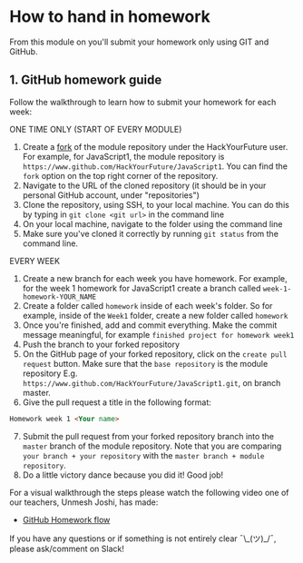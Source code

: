 # How to hand in homework

From this module on you'll submit your homework only using GIT and GitHub.


## 1. GitHub homework guide

Follow the walkthrough to learn how to submit your homework for each week:

ONE TIME ONLY (START OF EVERY MODULE)

1. Create a [fork](https://help.github.com/en/articles/fork-a-repo) of the module repository under
the HackYourFuture user.
For example, for JavaScript1, the module repository is `https://www.github.com/HackYourFuture/JavaScript1`.
You can find the `fork` option on the top right corner of the repository.
2. Navigate to the URL of the cloned repository (it should be in your personal GitHub account, under "repositories")
3. Clone the repository, using SSH, to your local machine. You can do this by typing in `git clone <git url>` in the command line
4. On your local machine, navigate to the folder using the command line
5. Make sure you've cloned it correctly by running `git status` from the command line.

EVERY WEEK

1. Create a new branch for each week you have homework. For example, for the week 1 homework for JavaScript1 create a branch called `week-1-homework-YOUR_NAME`
2. Create a folder called `homework` inside of each week's folder. So for example, inside of the `Week1` folder, create a new folder called `homework`
3. Once you're finished, add and commit everything. Make the commit message meaningful, for example `finished project for homework week1`
4. Push the branch to your forked repository
5. On the GitHub page of your forked repository, click on the `create pull request` button.
Make sure that the `base repository` is the module repository E.g. `https://www.github.com/HackYourFuture/JavaScript1.git`,
on branch master.
6. Give the pull request a title in the following format:

```markdown
Homework week 1 <Your name>
```

7. Submit the pull request from your forked repository branch into the `master` branch of the module repository.
Note that you are comparing `your branch + your repository` with the `master branch + module repository`.
8. Do a little victory dance because you did it! Good job!

For a visual walkthrough the steps please watch the following video one of our teachers, Unmesh Joshi, has made:

- [GitHub Homework flow](https://www.youtube.com/watch?v=2qJPAVTiKPE)

If you have any questions or if something is not entirely clear ¯\\\_(ツ)\_/¯, please ask/comment on Slack!
